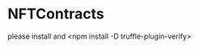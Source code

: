 # NFTContracts

please install <npm install truffle-hdwallet-provider> and <npm install -D truffle-plugin-verify>